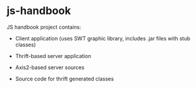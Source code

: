 # js-handbook
JS handbook project contains:

* Client application (uses SWT graphic library, includes .jar files with stub classes)

* Thrift-based server application

* Axis2-based server sources

* Source code for thrift generated classes

